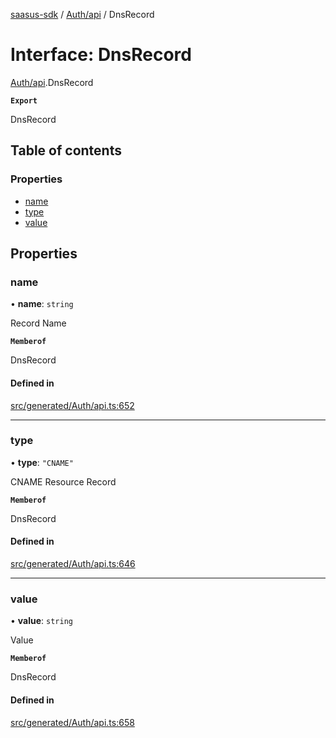[saasus-sdk](../README.md) / [Auth/api](../modules/Auth_api.md) / DnsRecord

# Interface: DnsRecord

[Auth/api](../modules/Auth_api.md).DnsRecord

**`Export`**

DnsRecord

## Table of contents

### Properties

- [name](Auth_api.DnsRecord.md#name)
- [type](Auth_api.DnsRecord.md#type)
- [value](Auth_api.DnsRecord.md#value)

## Properties

### name

• **name**: `string`

Record Name

**`Memberof`**

DnsRecord

#### Defined in

[src/generated/Auth/api.ts:652](https://github.com/saasus-platform/saasus-sdk-javascript/blob/09ef427/src/generated/Auth/api.ts#L652)

___

### type

• **type**: ``"CNAME"``

CNAME Resource Record

**`Memberof`**

DnsRecord

#### Defined in

[src/generated/Auth/api.ts:646](https://github.com/saasus-platform/saasus-sdk-javascript/blob/09ef427/src/generated/Auth/api.ts#L646)

___

### value

• **value**: `string`

Value

**`Memberof`**

DnsRecord

#### Defined in

[src/generated/Auth/api.ts:658](https://github.com/saasus-platform/saasus-sdk-javascript/blob/09ef427/src/generated/Auth/api.ts#L658)
